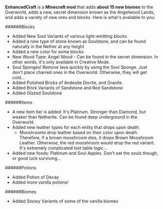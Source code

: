 **EnhancedCraft** is a **Minecraft mod** that adds **about 15 new biomes** to the Overworld, adds a new, secret dimension known as the Angelwood Lands, and adds a variety of new ores and blocks. Here is what's available to you:

######Blocks
* Added New Soul Variants of various light-emitting blocks
* Added a new type of stone known as Soulstone, and can be found naturally in the Nether at any height
* Added a new color for some blocks
* New Wood Type: Angel Wood - Can be found in the secret dimension. In other words, it's only available in Creative Mode.
* Soul Sponges! Remove lava quickly by using the Soul Sponge. Just don't place charred ones in the Overworld. Otherwise, they will get cold...
* Added Polished Bricks of Andesite Diorite, and Granite
* Added Brick Variants of Sandstone and Red Sandstone
* Added Glazed Soulstone

######Items
* A new item tier is added: It's Platinum. Stronger than Diamond, but weaker than Netherite. Can be found deep underground in the Overworld.
* Added new leather types for each entity that drops upon death.
    * Mooshrooms drop leather based on their color upon death. Therefore, if a brown mooshroom dies, it drops Brown Mooshroom Leather. Otherwise, the red mooshroom would drop the red variant. It's extremely complicated loot table logic...
* Added new foods: Platinum and Soul Apples. Don't eat the souls though, or good luck surviving...

######Potions
* Added Potion of Decay
* Added more vanilla potions!

######Biomes
* Added Snowy Variants of some of the vanilla biomes